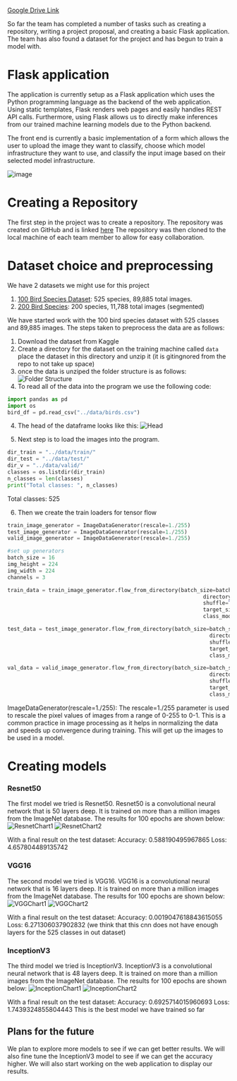[Google Drive Link]()

So far the team has completed a number of tasks such as creating a repository, writing a project proposal, and creating a basic Flask application. The team has also found a dataset for the project and has begun to train a model with.

# Flask application

The application is currently setup as a Flask application which uses the Python programming language as the backend of the web application. Using static templates, Flask renders web pages and easily handles REST API calls. Furthermore, using Flask allows us to directly make inferences from our trained machine learning models due to the Python backend.

The front end is currently a basic implementation of a form which allows the user to upload the image they want to classify, choose which model infrastructure they want to use, and classify the input image based on their selected model infrastructure.

![image](https://github.com/josephWaldron/AI-ML-Project/assets/71295574/5437a88f-71e6-4eb5-a839-e9e74d20f0ae)

# Creating a Repository

The first step in the project was to create a repository. The repository was created on GitHub and is linked [here](https://github.com/josephWaldron/AI-ML-Project) The repository was then cloned to the local machine of each team member to allow for easy collaboration.

# Dataset choice and preprocessing

We have 2 datasets we might use for this project

1. [100 Bird Species Dataset](https://www.kaggle.com/datasets/gpiosenka/100-bird-species): 525 species, 89,885 total images.
2. [200 Bird Species](https://www.kaggle.com/datasets/veeralakrishna/200-bird-species-with-11788-images): 200 species, 11,788 total images (segmented)

We have started work with the 100 bird species dataset with 525 classes and 89,885 images. The steps taken to preprocess the data are as follows:

1. Download the dataset from Kaggle
2. Create a directory for the dataset on the training machine called `data` place the dataset in this directory and unzip it (it is gitingnored from the repo to not take up space)
3. once the data is unziped the folder structure is as follows:
![Folder Structure](images/folder_structure.png)
4. To read all of the data into the program we use the following code:

```python
import pandas as pd
import os
bird_df = pd.read_csv("../data/birds.csv")
```
4. The head of the dataframe looks like this:
![Head](images/head.png)

5. Next step is to load the images into the program.

```python
dir_train = "../data/train/"
dir_test = "../data/test/"
dir_v = "../data/valid/"
classes = os.listdir(dir_train)
n_classes = len(classes)
print("Total classes: ", n_classes)
```
Total classes:  525

6. Then we create the train loaders for tensor flow

```python
train_image_generator = ImageDataGenerator(rescale=1./255)
test_image_generator = ImageDataGenerator(rescale=1./255)
valid_image_generator = ImageDataGenerator(rescale=1./255)

#set up generators
batch_size = 16
img_height = 224
img_width = 224
channels = 3

train_data = train_image_generator.flow_from_directory(batch_size=batch_size,
                                                              directory=dir_train,
                                                              shuffle=True,
                                                              target_size=(img_height, img_width),
                                                              class_mode='categorical')

test_data = test_image_generator.flow_from_directory(batch_size=batch_size,
                                                                directory=dir_test,
                                                                shuffle=False,
                                                                target_size=(img_height, img_width),
                                                                class_mode='categorical')

val_data = valid_image_generator.flow_from_directory(batch_size=batch_size,
                                                                directory=dir_v,
                                                                shuffle=False,
                                                                target_size=(img_height, img_width),
                                                                class_mode='categorical')
```
ImageDataGenerator(rescale=1./255): The rescale=1./255 parameter is used to rescale the pixel values of images from a range of 0-255 to 0-1. This is a common practice in image processing as it helps in normalizing the data and speeds up convergence during training.
This will get up the images to be used in a model.

# Creating models

### Resnet50
The first model we tried is Resnet50. Resnet50 is a convolutional neural network that is 50 layers deep. It is trained on more than a million images from the ImageNet database. The results for 100 epochs are shown below:
![ResnetChart1](images/resnetc1.png)
![ResnetChart2](images/resnetc2.png)

With a final result on the test dataset:
Accuracy:  0.588190495967865
Loss:  4.657804489135742

### VGG16
The second model we tried is VGG16. VGG16 is a convolutional neural network that is 16 layers deep. It is trained on more than a million images from the ImageNet database. The results for 100 epochs are shown below:
![VGGChart1](images/vggc1.png)
![VGGChart2](images/vggc2.png)

With a final result on the test dataset:
Accuracy:  0.0019047618843615055
Loss:  6.271306037902832
(we think that this cnn does not have enough layers for the 525 classes in out dataset)
### InceptionV3
The third model we tried is InceptionV3. InceptionV3 is a convolutional neural network that is 48 layers deep. It is trained on more than a million images from the ImageNet database. The results for 100 epochs are shown below:
![InceptionChart1](images/inceptionc1.png)
![InceptionChart2](images/inceptionc2.png)

With a final result on the test dataset:
Accuracy:  0.6925714015960693
Loss:  1.7439324855804443
This is the best model we have trained so far

## Plans for the future
We plan to explore more models to see if we can get better results. We will also fine tune the InceptionV3 model to see if we can get the accuracy higher. We will also start working on the web application to display our results.
